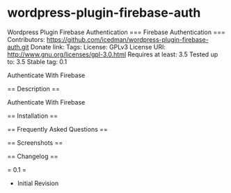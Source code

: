 # wordpress-plugin-firebase-auth
Wordpress Plugin Firebase Authentication
=== Firebase Authentication ===
Contributors: https://github.com/icedman/wordpress-plugin-firebase-auth.git
Donate link:
Tags:
License: GPLv3
License URI: http://www.gnu.org/licenses/gpl-3.0.html
Requires at least: 3.5
Tested up to: 3.5
Stable tag: 0.1

Authenticate With Firebase

== Description ==

Authenticate With Firebase

== Installation ==


== Frequently Asked Questions ==


== Screenshots ==


== Changelog ==

= 0.1 =
- Initial Revision
